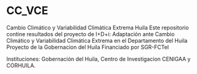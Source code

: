 # CC_VCE
Cambio Climático y Variabilidad Climática Extrema Huila
Este repositorio contine resultados del proyecto de I+D+i: Adaptación ante Cambio Climático y Variabilidad Climática Extrema en el Departamento del Huila
Proyecto de la Gobernacion del Huila
Financiado por SGR-FCTeI

Instituciones: Gobernación del Huila, Centro de Investigacion CENIGAA y CORHUILA.

